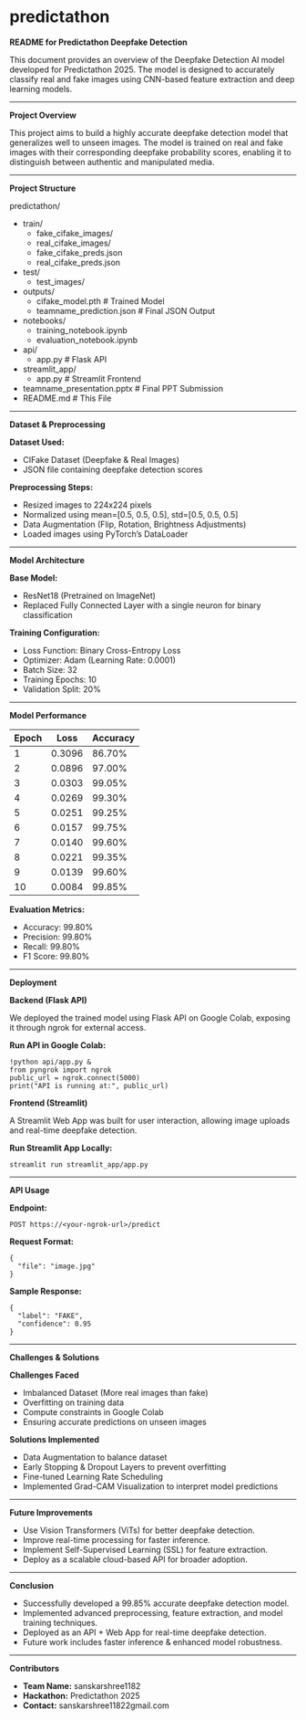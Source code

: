 # predictathon
**README for Predictathon Deepfake Detection**

This document provides an overview of the Deepfake Detection AI model developed for Predictathon 2025. The model is designed to accurately classify real and fake images using CNN-based feature extraction and deep learning models.

---

**Project Overview**

This project aims to build a highly accurate deepfake detection model that generalizes well to unseen images. The model is trained on real and fake images with their corresponding deepfake probability scores, enabling it to distinguish between authentic and manipulated media.

---

**Project Structure**

predictathon/
- train/
  - fake_cifake_images/
  - real_cifake_images/
  - fake_cifake_preds.json
  - real_cifake_preds.json
- test/
  - test_images/
- outputs/
  - cifake_model.pth  # Trained Model
  - teamname_prediction.json  # Final JSON Output
- notebooks/
  - training_notebook.ipynb
  - evaluation_notebook.ipynb
- api/
  - app.py  # Flask API
- streamlit_app/
  - app.py  # Streamlit Frontend
- teamname_presentation.pptx  # Final PPT Submission
- README.md  # This File

---

**Dataset & Preprocessing**

**Dataset Used:**
- CIFake Dataset (Deepfake & Real Images)
- JSON file containing deepfake detection scores  

**Preprocessing Steps:**
- Resized images to 224x224 pixels  
- Normalized using mean=[0.5, 0.5, 0.5], std=[0.5, 0.5, 0.5]  
- Data Augmentation (Flip, Rotation, Brightness Adjustments)  
- Loaded images using PyTorch’s DataLoader  

---

**Model Architecture**

**Base Model:**  
- ResNet18 (Pretrained on ImageNet)  
- Replaced Fully Connected Layer with a single neuron for binary classification  

**Training Configuration:**  
- Loss Function: Binary Cross-Entropy Loss  
- Optimizer: Adam (Learning Rate: 0.0001)  
- Batch Size: 32  
- Training Epochs: 10  
- Validation Split: 20%  

---

**Model Performance**

| Epoch  | Loss  | Accuracy  |
|--------|-------|----------|
| 1      | 0.3096 | 86.70%  |
| 2      | 0.0896 | 97.00%  |
| 3      | 0.0303 | 99.05%  |
| 4      | 0.0269 | 99.30%  |
| 5      | 0.0251 | 99.25%  |
| 6      | 0.0157 | 99.75%  |
| 7      | 0.0140 | 99.60%  |
| 8      | 0.0221 | 99.35%  |
| 9      | 0.0139 | 99.60%  |
| 10     | 0.0084 | 99.85%  |

**Evaluation Metrics:**  
- Accuracy: 99.80%  
- Precision: 99.80%  
- Recall: 99.80%  
- F1 Score: 99.80%  

---

**Deployment**

**Backend (Flask API)**

We deployed the trained model using Flask API on Google Colab, exposing it through ngrok for external access.

**Run API in Google Colab:**
```
!python api/app.py &
from pyngrok import ngrok
public_url = ngrok.connect(5000)
print("API is running at:", public_url)
```

**Frontend (Streamlit)**

A Streamlit Web App was built for user interaction, allowing image uploads and real-time deepfake detection.

**Run Streamlit App Locally:**
```
streamlit run streamlit_app/app.py
```

---

**API Usage**

**Endpoint:**  
```
POST https://<your-ngrok-url>/predict
```

**Request Format:**
```
{
  "file": "image.jpg"
}
```

**Sample Response:**
```
{
  "label": "FAKE",
  "confidence": 0.95
}
```

---

**Challenges & Solutions**

**Challenges Faced**
- Imbalanced Dataset (More real images than fake)  
- Overfitting on training data  
- Compute constraints in Google Colab  
- Ensuring accurate predictions on unseen images  

**Solutions Implemented**
- Data Augmentation to balance dataset  
- Early Stopping & Dropout Layers to prevent overfitting  
- Fine-tuned Learning Rate Scheduling  
- Implemented Grad-CAM Visualization to interpret model predictions  

---

**Future Improvements**

- Use Vision Transformers (ViTs) for better deepfake detection.  
- Improve real-time processing for faster inference.  
- Implement Self-Supervised Learning (SSL) for feature extraction.  
- Deploy as a scalable cloud-based API for broader adoption.  

---

**Conclusion**

- Successfully developed a 99.85% accurate deepfake detection model.  
- Implemented advanced preprocessing, feature extraction, and model training techniques.  
- Deployed as an API + Web App for real-time deepfake detection.  
- Future work includes faster inference & enhanced model robustness.  

---

**Contributors**

- **Team Name:** sanskarshree1182  
- **Hackathon:** Predictathon 2025  
- **Contact:** sanskarshree11822gmail.com  

